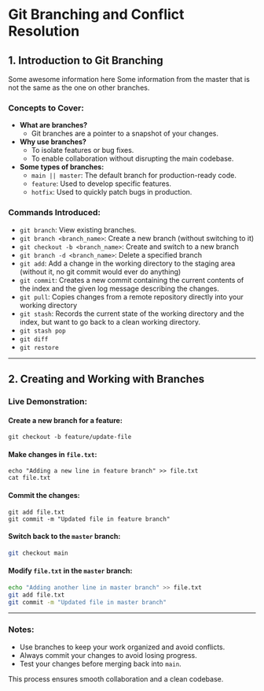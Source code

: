 # Git Branching and Conflict Resolution

## 1. Introduction to Git Branching
Some awesome information here
Some information from the master that is not the same as the one on other branches. 
### Concepts to Cover:
- **What are branches?**
  - Git branches are a pointer to a snapshot of your changes.
- **Why use branches?**
  - To isolate features or bug fixes.
  - To enable collaboration without disrupting the main codebase.
- **Some types of branches:**
  - `main || master`: The default branch for production-ready code.
  - `feature`: Used to develop specific features.
  - `hotfix`: Used to quickly patch bugs in production.

### Commands Introduced:
- `git branch`: View existing branches.
- `git branch <branch_name>`: Create a new branch (without switching to it)
- `git checkout -b <branch_name>`: Create and switch to a new branch
- `git branch -d <branch_name>`: Delete a specified branch
- `git add`:  Add a change in the working directory to the staging area (without it, no git commit would ever do anything)
- `git commit`: Creates a new commit containing the current contents of the index and the given log message describing the changes.
- `git pull`: Copies changes from a remote repository directly into your working directory
- `git stash`: Records the current state of the working directory and the index, but want to go back to a clean working directory.
- `git stash pop`
- `git diff`
- `git restore`
---

## 2. Creating and Working with Branches

### Live Demonstration:

#### Create a new branch for a feature:
```
git checkout -b feature/update-file
```

#### Make changes in `file.txt`:
```
echo "Adding a new line in feature branch" >> file.txt
cat file.txt
```

#### Commit the changes:
```
git add file.txt
git commit -m "Updated file in feature branch"
```

#### Switch back to the `master` branch:
```bash
git checkout main
```

#### Modify `file.txt` in the `master` branch:
```bash
echo "Adding another line in master branch" >> file.txt
git add file.txt
git commit -m "Updated file in master branch"
```

---

### Notes:
- Use branches to keep your work organized and avoid conflicts.
- Always commit your changes to avoid losing progress.
- Test your changes before merging back into `main`.

This process ensures smooth collaboration and a clean codebase.
